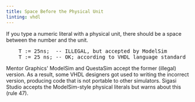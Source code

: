```yaml
---
title: Space Before the Physical Unit
linting: vhdl
---
```


If you type a numeric literal with a physical unit, there should be a
space between the number and the unit.


<pre>    T := <span class="warning">25ns</span>;  -- ILLEGAL, but accepted by ModelSim
    T := <span class="goodcode">25 ns</span>; -- OK; according to VHDL language standard</pre>

Mentor Graphics' ModelSim and QuestaSim accept the former (illegal)
version. As a result, some VHDL designers got used to writing the
incorrect version, producing code that is not portable to other
simulators. Sigasi Studio accepts the ModelSim-style physical literals
but warns about this (rule 47).

<!-- Not configurable in UI, but configurable in file -->
